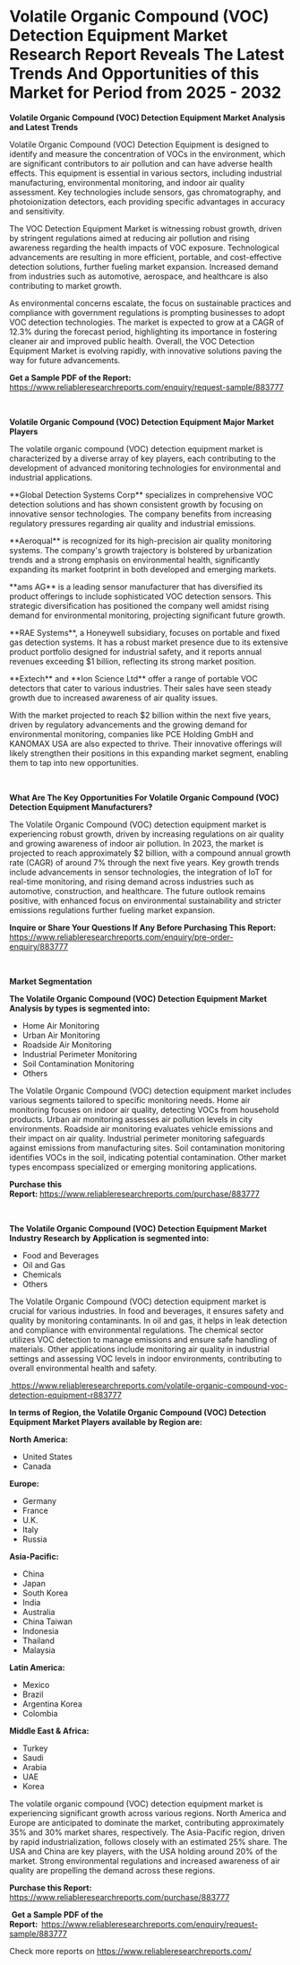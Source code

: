 <p><h1>Volatile Organic Compound (VOC) Detection Equipment Market Research Report Reveals The Latest Trends And Opportunities of this Market for Period from 2025 - 2032</h1></p><p><strong>Volatile Organic Compound (VOC) Detection Equipment Market Analysis and Latest Trends</strong></p>
<p><p>Volatile Organic Compound (VOC) Detection Equipment is designed to identify and measure the concentration of VOCs in the environment, which are significant contributors to air pollution and can have adverse health effects. This equipment is essential in various sectors, including industrial manufacturing, environmental monitoring, and indoor air quality assessment. Key technologies include sensors, gas chromatography, and photoionization detectors, each providing specific advantages in accuracy and sensitivity.</p><p>The VOC Detection Equipment Market is witnessing robust growth, driven by stringent regulations aimed at reducing air pollution and rising awareness regarding the health impacts of VOC exposure. Technological advancements are resulting in more efficient, portable, and cost-effective detection solutions, further fueling market expansion. Increased demand from industries such as automotive, aerospace, and healthcare is also contributing to market growth.</p><p>As environmental concerns escalate, the focus on sustainable practices and compliance with government regulations is prompting businesses to adopt VOC detection technologies. The market is expected to grow at a CAGR of 12.3% during the forecast period, highlighting its importance in fostering cleaner air and improved public health. Overall, the VOC Detection Equipment Market is evolving rapidly, with innovative solutions paving the way for future advancements.</p></p>
<p><strong>Get a Sample PDF of the Report:&nbsp;</strong> <a href="https://www.reliableresearchreports.com/enquiry/request-sample/883777?utm_campaign=2632&utm_medium=2&utm_source=Github&utm_content=ia&utm_term=24022025&utm_id=volatile-organic-compound-voc-detection-equipment">https://www.reliableresearchreports.com/enquiry/request-sample/883777</a></p>
<p>&nbsp;</p>
<p><strong>Volatile Organic Compound (VOC) Detection Equipment Major Market Players</strong></p>
<p><p>The volatile organic compound (VOC) detection equipment market is characterized by a diverse array of key players, each contributing to the development of advanced monitoring technologies for environmental and industrial applications. </p><p>**Global Detection Systems Corp** specializes in comprehensive VOC detection solutions and has shown consistent growth by focusing on innovative sensor technologies. The company benefits from increasing regulatory pressures regarding air quality and industrial emissions.</p><p>**Aeroqual** is recognized for its high-precision air quality monitoring systems. The company's growth trajectory is bolstered by urbanization trends and a strong emphasis on environmental health, significantly expanding its market footprint in both developed and emerging markets.</p><p>**ams AG** is a leading sensor manufacturer that has diversified its product offerings to include sophisticated VOC detection sensors. This strategic diversification has positioned the company well amidst rising demand for environmental monitoring, projecting significant future growth.</p><p>**RAE Systems**, a Honeywell subsidiary, focuses on portable and fixed gas detection systems. It has a robust market presence due to its extensive product portfolio designed for industrial safety, and it reports annual revenues exceeding $1 billion, reflecting its strong market position. </p><p>**Extech** and **Ion Science Ltd** offer a range of portable VOC detectors that cater to various industries. Their sales have seen steady growth due to increased awareness of air quality issues.</p><p>With the market projected to reach $2 billion within the next five years, driven by regulatory advancements and the growing demand for environmental monitoring, companies like PCE Holding GmbH and KANOMAX USA are also expected to thrive. Their innovative offerings will likely strengthen their positions in this expanding market segment, enabling them to tap into new opportunities.</p></p>
<p>&nbsp;</p>
<p><strong>What Are The Key Opportunities For Volatile Organic Compound (VOC) Detection Equipment Manufacturers?</strong></p>
<p><p>The Volatile Organic Compound (VOC) detection equipment market is experiencing robust growth, driven by increasing regulations on air quality and growing awareness of indoor air pollution. In 2023, the market is projected to reach approximately $2 billion, with a compound annual growth rate (CAGR) of around 7% through the next five years. Key growth trends include advancements in sensor technologies, the integration of IoT for real-time monitoring, and rising demand across industries such as automotive, construction, and healthcare. The future outlook remains positive, with enhanced focus on environmental sustainability and stricter emissions regulations further fueling market expansion.</p></p>
<p><strong>Inquire or Share Your Questions If Any Before Purchasing This Report:</strong> <a href="https://www.reliableresearchreports.com/enquiry/pre-order-enquiry/883777?utm_campaign=2632&utm_medium=2&utm_source=Github&utm_content=ia&utm_term=24022025&utm_id=volatile-organic-compound-voc-detection-equipment">https://www.reliableresearchreports.com/enquiry/pre-order-enquiry/883777</a></p>
<p>&nbsp;</p>
<p><strong>Market Segmentation</strong></p>
<p><strong>The Volatile Organic Compound (VOC) Detection Equipment Market Analysis by types is segmented into:</strong></p>
<p><ul><li>Home Air Monitoring</li><li>Urban Air Monitoring</li><li>Roadside Air Monitoring</li><li>Industrial Perimeter Monitoring</li><li>Soil Contamination Monitoring</li><li>Others</li></ul></p>
<p><p>The Volatile Organic Compound (VOC) detection equipment market includes various segments tailored to specific monitoring needs. Home air monitoring focuses on indoor air quality, detecting VOCs from household products. Urban air monitoring assesses air pollution levels in city environments. Roadside air monitoring evaluates vehicle emissions and their impact on air quality. Industrial perimeter monitoring safeguards against emissions from manufacturing sites. Soil contamination monitoring identifies VOCs in the soil, indicating potential contamination. Other market types encompass specialized or emerging monitoring applications.</p></p>
<p><strong>Purchase this Report:&nbsp;</strong><a href="https://www.reliableresearchreports.com/purchase/883777?utm_campaign=2632&utm_medium=2&utm_source=Github&utm_content=ia&utm_term=24022025&utm_id=volatile-organic-compound-voc-detection-equipment">https://www.reliableresearchreports.com/purchase/883777</a></p>
<p>&nbsp;</p>
<p><strong>The Volatile Organic Compound (VOC) Detection Equipment Market Industry Research by Application is segmented into:</strong></p>
<p><ul><li>Food and Beverages</li><li>Oil and Gas</li><li>Chemicals</li><li>Others</li></ul></p>
<p><p>The Volatile Organic Compound (VOC) detection equipment market is crucial for various industries. In food and beverages, it ensures safety and quality by monitoring contaminants. In oil and gas, it helps in leak detection and compliance with environmental regulations. The chemical sector utilizes VOC detection to manage emissions and ensure safe handling of materials. Other applications include monitoring air quality in industrial settings and assessing VOC levels in indoor environments, contributing to overall environmental health and safety.</p></p>
<p><a href="https://www.reliableresearchreports.com/volatile-organic-compound-voc-detection-equipment-r883777?utm_campaign=2632&utm_medium=2&utm_source=Github&utm_content=ia&utm_term=24022025&utm_id=volatile-organic-compound-voc-detection-equipment">&nbsp;https://www.reliableresearchreports.com/volatile-organic-compound-voc-detection-equipment-r883777</a></p>
<p><strong>In terms of Region, the Volatile Organic Compound (VOC) Detection Equipment Market Players available by Region are:</strong></p>
<p>
    <p> <strong> North America: </strong>
        <ul>
            <li>United States</li>
            <li>Canada</li>
        </ul>
        </p> 
    <p> <strong> Europe: </strong>
        <ul>
            <li>Germany</li>
            <li>France</li>
            <li>U.K.</li>
            <li>Italy</li>
            <li>Russia</li>
        </ul>
        </p> 
    <p> <strong> Asia-Pacific: </strong>
        <ul>
            <li>China</li>
            <li>Japan</li>
            <li>South Korea</li>
            <li>India</li>
            <li>Australia</li>
            <li>China Taiwan</li>
            <li>Indonesia</li>
            <li>Thailand</li>
            <li>Malaysia</li>
        </ul>
        </p> 
    <p> <strong> Latin America: </strong>
        <ul>
            <li>Mexico</li>
            <li>Brazil</li>
            <li>Argentina Korea</li>
            <li>Colombia</li>
        </ul>
        </p> 
    <p> <strong> Middle East & Africa: </strong>
        <ul>
            <li>Turkey</li>
            <li>Saudi</li>
            <li>Arabia</li>
            <li>UAE</li>
            <li>Korea</li>
        </ul>
    </p>
    </p>
<p><p>The volatile organic compound (VOC) detection equipment market is experiencing significant growth across various regions. North America and Europe are anticipated to dominate the market, contributing approximately 35% and 30% market shares, respectively. The Asia-Pacific region, driven by rapid industrialization, follows closely with an estimated 25% share. The USA and China are key players, with the USA holding around 20% of the market. Strong environmental regulations and increased awareness of air quality are propelling the demand across these regions.</p></p>
<p><strong>Purchase this Report: </strong><a href="https://www.reliableresearchreports.com/purchase/883777?utm_campaign=2632&utm_medium=2&utm_source=Github&utm_content=ia&utm_term=24022025&utm_id=volatile-organic-compound-voc-detection-equipment">https://www.reliableresearchreports.com/purchase/883777</a></p>
<p>&nbsp;<strong>Get a Sample PDF of the Report:&nbsp;&nbsp;</strong><a href="https://www.reliableresearchreports.com/enquiry/request-sample/883777?utm_campaign=2632&utm_medium=2&utm_source=Github&utm_content=ia&utm_term=24022025&utm_id=volatile-organic-compound-voc-detection-equipment">https://www.reliableresearchreports.com/enquiry/request-sample/883777</a></p>
<p><strong></strong></p>
<p>Check more reports on <a href="https://www.reliableresearchreports.com/?utm_campaign=2632&utm_medium=2&utm_source=Github&utm_content=ia&utm_term=24022025&utm_id=volatile-organic-compound-voc-detection-equipment">https://www.reliableresearchreports.com/</a></p>